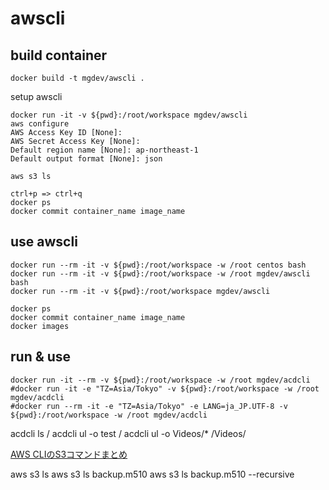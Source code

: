 awscli
========================

## build container
```
docker build -t mgdev/awscli .
```

setup awscli
```
docker run -it -v ${pwd}:/root/workspace mgdev/awscli
aws configure
AWS Access Key ID [None]:
AWS Secret Access Key [None]:
Default region name [None]: ap-northeast-1
Default output format [None]: json

aws s3 ls

ctrl+p => ctrl+q
docker ps
docker commit container_name image_name
```
## use awscli
```
docker run --rm -it -v ${pwd}:/root/workspace -w /root centos bash
docker run --rm -it -v ${pwd}:/root/workspace -w /root mgdev/awscli bash
docker run --rm -it -v ${pwd}:/root/workspace mgdev/awscli
```
```
docker ps
docker commit container_name image_name
docker images
```


## run & use
```
docker run -it --rm -v ${pwd}:/root/workspace -w /root mgdev/acdcli
#docker run -it -e "TZ=Asia/Tokyo" -v ${pwd}:/root/workspace -w /root mgdev/acdcli
#docker run --rm -it -e "TZ=Asia/Tokyo" -e LANG=ja_JP.UTF-8 -v ${pwd}:/root/workspace -w /root mgdev/acdcli
```
acdcli ls /
acdcli ul -o test /
acdcli ul -o Videos/* /Videos/

[AWS CLIのS3コマンドまとめ](http://www.task-notes.com/entry/20150904/1441335600)

aws s3 ls 
aws s3 ls backup.m510
aws s3 ls backup.m510 --recursive
